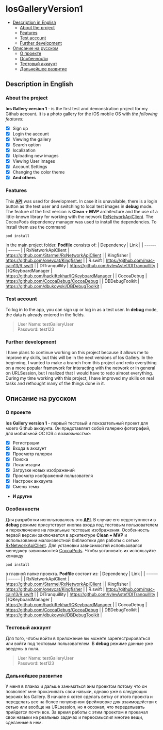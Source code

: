 # IosGalleryVersion1
- [Description in English](#Description-in-English)
  - [About the project](#About-the-project)
  - [Features](#Features)
  - [Test account](#Test-account)
  - [Further development](#Further-development)
- [Описание на русском](#Описание-на-русском)
  - [О проекте](#О-проекте)
  - [Особенности](#Особенности)
  - [Тестовый аккаунт](#Тестовый-аккаунт)
  - [Дальнейшее развитие](#Дальнейшее-развитие)

## Description in English
### About the project
**Ios Gallery version 1** - is the first test and demonstration project for my Github account. It is a photo gallery for the iOS mobile OS with *the following features:*
- [x] Sign up
- [x] Login the account
- [x] Viewing the gallery
- [x] Search option
- [x] localization
- [x] Uploading new images 
- [x] Viewing User images
- [x] Account Settings
- [x] Changing the color theme
- [x] **And others**
### Features
This [**API**](http://gallery.dev.webant.ru/api) was used for development. In case it is unavailable, there is a login button as the test user and switching to local test images in **debug** mode.
The feature of the first version is **Clean + MVP** architecture and the use of a little-known library for working with the network [RxNetworkApiClient](https://github.com/Starmel/RxNetworkApiClient).
The CocoaPods dependency manager was used to install the dependencies. To install them use the command
```ruby
pod install
```
in the main project folder.
**Podfile** consists of:
| Dependency | Link |
| ------ | ------ |
| RxNetworkApiClient | https://github.com/Starmel/RxNetworkApiClient |
| Kingfisher | https://github.com/onevcat/Kingfisher |
| R.swift | https://github.com/mac-cain13/R.swift |
| DITranquillity | https://github.com/ivlevAstef/DITranquillity |
| IQKeyboardManager | https://github.com/hackiftekhar/IQKeyboardManager |
| CocoaDebug | https://github.com/CocoaDebug/CocoaDebug |
| DBDebugToolkit | https://github.com/dbukowski/DBDebugToolkit |
### Test account
To log in to the app, you can sign up or log in as a test user. In **debug** mode, the data is already entered in the fields.
> User Name: testGalleryUser\
> Password: test123
### Further development
I have plans to continue working on this project because it allows me to improve my skills, but this will be in the next versions of Ios Gallery. In the beginning, I wanted to make a branch from this project and redo everything on a more popular framework for interacting with the network or in general on URLSession, but I realized that I would have to redo almost everything. During my time working with this project, I have improved my skills on real tasks and rethought many of the things done in it.

## Описание на русском
### О проекте
**Ios Gallery version 1** - первый тестовый и показательный проект для моего Github аккаунта. Он представляет собой галерею фотографий, для мобильной ОС IOS *с возможностью:*
- [x] Регистрации
- [x] Входа в аккаунт
- [x] Просмотр галереи
- [x] Поиска
- [x] Локализации
- [x] Загрузке новых изображений 
- [x] Просмотр изображений пользователя
- [x] Настроек аккаунта
- [x] Смены темы
-  **И другие**
### Особенности
Для разработки использовалось это [**API**](http://gallery.dev.webant.ru/api). В случае его недоступности в **debug** режиме присутствует кнопка входа под тестовым пользователем и переключение на локальные тестовые изображения.
Особенность первой версии заключается в архитектуре **Clean + MVP** и использовании малоизвестной библиотеки для работы с сетью [RxNetworkApiClient](https://github.com/Starmel/RxNetworkApiClient).
Для установки зависимостей использовался менеджер зависимостей [CocoaPods](https://cocoapods.org). Чтобы установить их используйте команду
```ruby
pod install
```
в главной папке проекта.
**Podfile** состоит из:
| Dependency | Link |
| ------ | ------ |
| RxNetworkApiClient | https://github.com/Starmel/RxNetworkApiClient |
| Kingfisher | https://github.com/onevcat/Kingfisher |
| R.swift | https://github.com/mac-cain13/R.swift |
| DITranquillity | https://github.com/ivlevAstef/DITranquillity |
| IQKeyboardManager | https://github.com/hackiftekhar/IQKeyboardManager |
| CocoaDebug | https://github.com/CocoaDebug/CocoaDebug |
| DBDebugToolkit | https://github.com/dbukowski/DBDebugToolkit |
### Тестовый аккаунт
Для того, чтобы войти в приложение вы можете зарегестрироваться или войти под тестовым пользователем. В **debug** режиме данные уже введены в поля.
> User Name: testGalleryUser\
> Password: test123
### Дальнейшее развитие
У меня в планах и дальше заниматься эим проектом потому что он позволяет мне прокачивать свои навыки, однако уже в следующих версиях Ios Gallery. В начале я хотел сделать ветку от этого проекта и переделать все на более популярном фреймворке для взаимодействи с сетью или вообще на URLsession, но я осознал, что переделывать прийдется почти все. За время работы с этим проектом я прокачал свои навыки на реальных задачах и переосмыслил многие вещи, сделанные в нем.
